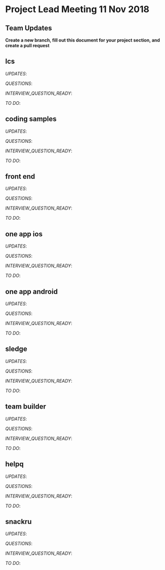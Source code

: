 # Project Lead Meeting 11 Nov 2018
## Team Updates

**Create a new branch, fill out this document for your project section, and create a pull request**

## lcs

_UPDATES_:

_QUESTIONS_:

_INTERVIEW_QUESTION_READY_:

[//]: # (don't actually put the question here)

_TO DO_:

## coding samples

_UPDATES_:

_QUESTIONS_:

_INTERVIEW_QUESTION_READY_:

[//]: # (don't actually put the question here)

_TO DO_:

## front end

_UPDATES_:

_QUESTIONS_:

_INTERVIEW_QUESTION_READY_:

[//]: # (don't actually put the question here)

_TO DO_:

## one app ios

_UPDATES_:

_QUESTIONS_:

_INTERVIEW_QUESTION_READY_:

[//]: # (don't actually put the question here)

_TO DO_:

## one app android

_UPDATES_:

_QUESTIONS_:

_INTERVIEW_QUESTION_READY_:

[//]: # (don't actually put the question here)

_TO DO_:

## sledge

_UPDATES_:

_QUESTIONS_:

_INTERVIEW_QUESTION_READY_:

[//]: # (don't actually put the question here)

_TO DO_:

## team builder

_UPDATES_:

_QUESTIONS_:

_INTERVIEW_QUESTION_READY_:

[//]: # (don't actually put the question here)

_TO DO_:

## helpq

_UPDATES_:

_QUESTIONS_:

_INTERVIEW_QUESTION_READY_:

[//]: # (don't actually put the question here)

_TO DO_:

## snackru

_UPDATES_:

_QUESTIONS_:

_INTERVIEW_QUESTION_READY_:

[//]: # (don't actually put the question here)

_TO DO_:
